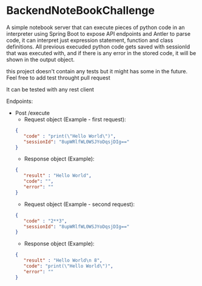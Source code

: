 # BackendNoteBookChallenge

A simple notebook server that can execute pieces of python code in an interpreter using Spring Boot to expose API endpoints and Antler to parse code, it can interpret just expression statement, function and class definitions. All previous execuded python code gets saved with sessionId that was executed with, and if there is any error in the stored code, it will be shown in the output object.

this project doesn't contain any tests but it might has some in the future. Feel free to add test throught pull request

It can be tested with any rest client

Endpoints:
- Post /execute
   - Request object (Example - first request):  
   ```json
   {
      "code" : "print(\"Hello World\")", 
      "sessionId": "8upWRlfWL0WSJYoDqsjDIg=="
   }
   ```
   - Response object (Example):
   ```json
   {
      "result" : "Hello World", 
      "code": "", 
      "error": ""
   }
   ```
   - Request object (Example - second request):  
   ```json
   {
      "code" : "2**3", 
      "sessionId": "8upWRlfWL0WSJYoDqsjDIg=="
   }
   ```
   - Response object (Example):
   ```json
   {
      "result" : "Hello World\n 8", 
      "code": "print(\"Hello World\")", 
      "error": ""
   }
   ```
